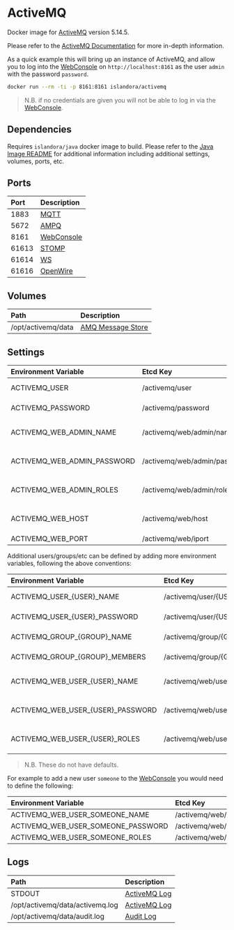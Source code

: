 # ActiveMQ

Docker image for [ActiveMQ] version 5.14.5.

Please refer to the [ActiveMQ Documentation] for more in-depth information.

As a quick example this will bring up an instance of ActiveMQ, and allow you to
log into the [WebConsole] on `http://localhost:8161` as the user `admin` with
the password `password`.

```bash
docker run --rm -ti -p 8161:8161 islandora/activemq
```

> N.B. if no credentials are given you will not be able to log in via the
[WebConsole].

## Dependencies

Requires `islandora/java` docker image to build. Please refer to the
[Java Image README](../java/README.md) for additional information including
additional settings, volumes, ports, etc.

## Ports

| Port  | Description  |
| :---- | :----------- |
| 1883  | [MQTT]       |
| 5672  | [AMPQ]       |
| 8161  | [WebConsole] |
| 61613 | [STOMP]      |
| 61614 | [WS]         |
| 61616 | [OpenWire]   |

## Volumes

| Path               | Description         |
| :----------------- | :------------------ |
| /opt/activemq/data | [AMQ Message Store] |

## Settings

| Environment Variable        | Etcd Key                     | Default  | Description                              |
| :-------------------------- | :--------------------------- | :------- | :--------------------------------------- |
| ACTIVEMQ_USER               | /activemq/user               | admin    | See [Security]: credentials.properties   |
| ACTIVEMQ_PASSWORD           | /activemq/password           | password | See [Security]: credentials.properties   |
| ACTIVEMQ_WEB_ADMIN_NAME     | /activemq/web/admin/name     | admin    | See [WebConsole]: jetty-realm.properties |
| ACTIVEMQ_WEB_ADMIN_PASSWORD | /activemq/web/admin/password | password | See [WebConsole]: jetty-realm.properties |
| ACTIVEMQ_WEB_ADMIN_ROLES    | /activemq/web/admin/roles    | admin    | See [WebConsole]: jetty-realm.properties |
| ACTIVEMQ_WEB_HOST    | /activemq/web/host     | 127.0.0.1 | Host the admin console will bind to, use 0.0.0.0 for any |
| ACTIVEMQ_WEB_PORT    | /activemq/web/iport    | 8161 | Admin console port |


Additional users/groups/etc can be defined by adding more environment variables,
following the above conventions:

| Environment Variable              | Etcd Key                           | Description                              |
| :-------------------------------- | :--------------------------------- | :--------------------------------------- |
| ACTIVEMQ_USER_{USER}_NAME         | /activemq/user/{USER}/name         | See [Security]: users.properties         |
| ACTIVEMQ_USER_{USER}_PASSWORD     | /activemq/user/{USER}/password     | See [Security]: users.properties         |
| ACTIVEMQ_GROUP_{GROUP}_NAME       | /activemq/group/{GROUP}/name       | See [Security]: groups.properties        |
| ACTIVEMQ_GROUP_{GROUP}_MEMBERS    | /activemq/group/{GROUP}/members    | See [Security]: groups.properties        |
| ACTIVEMQ_WEB_USER_{USER}_NAME     | /activemq/web/user/{USER}/name     | See [WebConsole]: jetty-realm.properties |
| ACTIVEMQ_WEB_USER_{USER}_PASSWORD | /activemq/web/user/{USER}/password | See [WebConsole]: jetty-realm.properties |
| ACTIVEMQ_WEB_USER_{USER}_ROLES    | /activemq/web/user/{USER}/roles    | See [WebConsole]: jetty-realm.properties |

> N.B. These do not have defaults.

For example to add a new user `someone` to the [WebConsole] you would need to
define the following:

| Environment Variable               | Etcd Key                            | Value    |
| :--------------------------------- | :---------------------------------- | :------- |
| ACTIVEMQ_WEB_USER_SOMEONE_NAME     | /activemq/web/user/someone/name     | someone  |
| ACTIVEMQ_WEB_USER_SOMEONE_PASSWORD | /activemq/web/user/someone/password | password |
| ACTIVEMQ_WEB_USER_SOMEONE_ROLES    | /activemq/web/user/someone/roles    | admin    |

## Logs

| Path                            | Description    |
| :------------------------------ | :------------- |
| STDOUT                          | [ActiveMQ Log] |
| /opt/activemq/data/activemq.log | [ActiveMQ Log] |
| /opt/activemq/data/audit.log    | [Audit Log]    |

[ActiveMQ Documentation]: https://activemq.apache.org/components/classic/documentation
[ActiveMQ Log]: https://activemq.apache.org/how-do-i-change-the-logging
[ActiveMQ]: http://activemq.apache.org/
[AMPQ]: https://activemq.apache.org/amqp
[AMQ Message Store]: https://activemq.apache.org/amq-message-store
[Audit Log]: https://activemq.apache.org/audit-logging
[MQTT]: https://activemq.apache.org/mqtt
[OpenWire]: https://activemq.apache.org/openwire
[Security]: https://activemq.apache.org/security
[STOMP]: https://activemq.apache.org/stomp
[WebConsole]: https://activemq.apache.org/web-console
[WS]: https://activemq.apache.org/ws-notification
